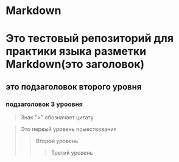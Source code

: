 # Markdown

# Это тестовый репозиторий для практики языка разметки Markdown(это заголовок)

## это подзаголовок второго уровня

### подзаголовок 3 уроовня

> Знак ">" обозначает цитату

> Это первый уровень поыествования
>> Второй уровень
>>> Третий уровень
